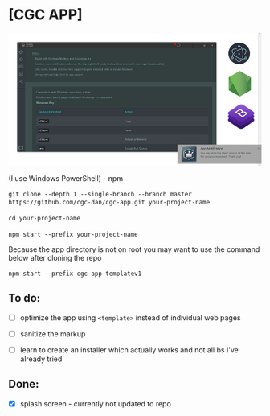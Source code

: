 # [CGC APP]
![CGC APP](https://raw.githubusercontent.com/cgc-dan/cgc-app/master/docs/screens/cgc-app-templatev1.jpg)

(I use Windows PowerShell) - npm
```
git clone --depth 1 --single-branch --branch master https://github.com/cgc-dan/cgc-app.git your-project-name

cd your-project-name

npm start --prefix your-project-name
```

Because the app directory is not on root you may want to use the command below after cloning the repo
```
npm start --prefix cgc-app-templatev1
```

## To do:
- [ ] optimize the app using ```<template>``` instead of individual web pages
- [ ] sanitize the markup
- [ ] learn to create an installer which actually works and not all bs I've already tried 


## Done:
- [x] splash screen - currently not updated to repo

